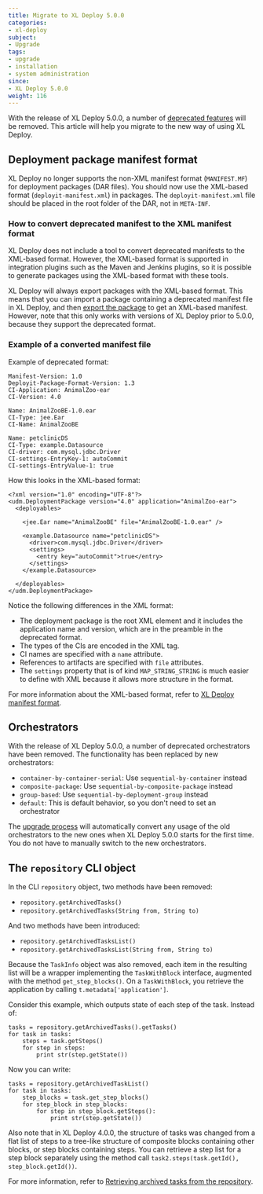 ```yaml
---
title: Migrate to XL Deploy 5.0.0
categories:
- xl-deploy
subject:
- Upgrade
tags:
- upgrade
- installation
- system administration
since:
- XL Deploy 5.0.0
weight: 116
---
```


With the release of XL Deploy 5.0.0, a number of [deprecated features](/xl-deploy/5.0.x/upgrademanual.html) will be removed. This article will help you migrate to the new way of using XL Deploy.

## Deployment package manifest format

XL Deploy no longer supports the non-XML manifest format (`MANIFEST.MF`) for deployment packages (DAR files). You should now use the XML-based format (`deployit-manifest.xml`) in packages. The `deployit-manifest.xml` file should be placed in the root folder of the DAR, not in `META-INF`.

### How to convert deprecated manifest to the XML manifest format

XL Deploy does not include a tool to convert deprecated manifests to the XML-based format. However, the XML-based format is supported in integration plugins such as the Maven and Jenkins plugins, so it is possible to generate packages using the XML-based format with these tools.

XL Deploy will always export packages with the XML-based format. This means that you can import a package containing a deprecated manifest file in XL Deploy, and then [export the package](/xl-deploy/how-to/export-a-deployment-package.html) to get an XML-based manifest. However, note that this only works with versions of XL Deploy prior to 5.0.0, because they support the deprecated format.

### Example of a converted manifest file

Example of deprecated format:

    Manifest-Version: 1.0
    Deployit-Package-Format-Version: 1.3
    CI-Application: AnimalZoo-ear
    CI-Version: 4.0

    Name: AnimalZooBE-1.0.ear
    CI-Type: jee.Ear
    CI-Name: AnimalZooBE

    Name: petclinicDS
    CI-Type: example.Datasource
    CI-driver: com.mysql.jdbc.Driver
    CI-settings-EntryKey-1: autoCommit
    CI-settings-EntryValue-1: true

How this looks in the XML-based format:

    <?xml version="1.0" encoding="UTF-8"?>
    <udm.DeploymentPackage version="4.0" application="AnimalZoo-ear">
      <deployables>

        <jee.Ear name="AnimalZooBE" file="AnimalZooBE-1.0.ear" />

        <example.Datasource name="petclinicDS">
          <driver>com.mysql.jdbc.Driver</driver>
          <settings>
            <entry key="autoCommit">true</entry>
          </settings>
        </example.Datasource>

      </deployables>
    </udm.DeploymentPackage>

Notice the following differences in the XML format:

* The deployment package is the root XML element and it includes the application name and version, which are in the preamble in the deprecated format.
* The types of the CIs are encoded in the XML tag.
* CI names are specified with a `name` attribute.
* References to artifacts are specified with `file` attributes.
* The `settings` property that is of kind `MAP_STRING_STRING` is much easier to define with XML because it allows more structure in the format.

For more information about the XML-based format, refer to [XL Deploy manifest format](/xl-deploy/concept/xl-deploy-manifest-format.html).

## Orchestrators

With the release of XL Deploy 5.0.0, a number of deprecated orchestrators have been removed. The functionality has been replaced by new orchestrators:

* `container-by-container-serial`: Use `sequential-by-container` instead
* `composite-package`: Use `sequential-by-composite-package` instead
* `group-based`: Use `sequential-by-deployment-group` instead
* `default`: This is default behavior, so you don't need to set an orchestrator

The [upgrade process](/xl-deploy/how-to/upgrade-xl-deploy.html) will automatically convert any usage of the old orchestrators to the new ones when XL Deploy 5.0.0 starts for the first time. You do not have to manually switch to the new orchestrators.

## The `repository` CLI object

In the CLI `repository` object, two methods have been removed:

* `repository.getArchivedTasks()`
* `repository.getArchivedTasks(String from, String to)`

And two methods have been introduced:

* `repository.getArchivedTasksList()`
* `repository.getArchivedTasksList(String from, String to)`

Because the `TaskInfo` object was also removed, each item in the resulting list will be a wrapper implementing the `TaskWithBlock` interface, augmented with the method `get_step_blocks()`. On a `TaskWithBlock`, you retrieve the application by calling `t.metadata['application']`.

Consider this example, which outputs state of each step of the task. Instead of:

    tasks = repository.getArchivedTasks().getTasks()
    for task in tasks:
        steps = task.getSteps()
        for step in steps:
            print str(step.getState())

Now you can write:

    tasks = repository.getArchivedTaskList()
    for task in tasks:
        step_blocks = task.get_step_blocks()
        for step_block in step_blocks:
            for step in step_block.getSteps():
                print str(step.getState())

Also note that in XL Deploy 4.0.0, the structure of tasks was changed from a flat list of steps to a tree-like structure of composite blocks containing other blocks, or step blocks containing steps. You can retrieve a step list for a step block separately using the method call `task2.steps(task.getId(), step_block.getId())`.

For more information, refer to [Retrieving archived tasks from the repository](/xl-deploy/how-to/execute-tasks-from-the-xl-deploy-cli.html#retrieving-archived-tasks-from-the-repository).
